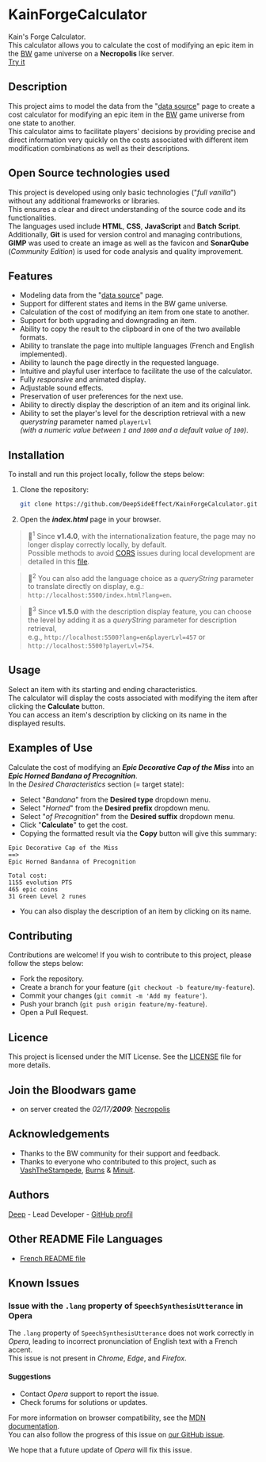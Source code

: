 # KainForgeCalculator
Kain's Forge Calculator.  
This calculator allows you to calculate the cost of modifying an epic item in the [BW](https://bloodwars.net/) game universe on a **Necropolis** like server.\
[Try it](https://deepsideeffect.github.io/KainForgeCalculator?lang=en)

## Description
This project aims to model the data from the "[data source](https://wiki.fr.bloodwars.net/index.php?title=La_Forge_de_Kain_sur_UT)" page to create a cost calculator for modifying an epic item in the [BW](https://bloodwars.net/) game universe from one state to another.  
This calculator aims to facilitate players' decisions by providing precise and direct information very quickly on the costs associated with different item modification combinations as well as their descriptions.

## Open Source technologies used
This project is developed using only basic technologies ("*full vanilla*") without any additional frameworks or libraries.\
This ensures a clear and direct understanding of the source code and its functionalities.\
The languages used include **HTML**, **CSS**, **JavaScript** and **Batch Script**.
Additionally, **Git** is used for version control and managing contributions, **GIMP** was used to create an image as well as the favicon and **SonarQube** (*Community Edition*) is used for code analysis and quality improvement.

## Features
- Modeling data from the "[data source](https://wiki.fr.bloodwars.net/index.php?title=La_Forge_de_Kain_sur_UT)" page.
- Support for different states and items in the BW game universe.
- Calculation of the cost of modifying an item from one state to another.
- Support for both upgrading and downgrading an item.
- Ability to copy the result to the clipboard in one of the two available formats.
- Ability to translate the page into multiple languages (French and English implemented).
- Ability to launch the page directly in the requested language.
- Intuitive and playful user interface to facilitate the use of the calculator.
- Fully *responsive* and animated display.
- Adjustable sound effects.
- Preservation of user preferences for the next use.
- Ability to directly display the description of an item and its original link.
- Ability to set the player's level for the description retrieval with a new *querystring* parameter named `playerLvl`\
*(with a numeric value between `1` and `1000` and a default value of `100`)*.

## Installation
To install and run this project locally, follow the steps below:

1. Clone the repository:
   ```bash
   git clone https://github.com/DeepSideEffect/KainForgeCalculator.git
	 ```
2. Open the ***index.html*** page in your browser.
>📝<sup>1</sup> Since **v1.4.0**, with the internationalization feature, the page may no longer display correctly locally, by default.  
Possible methods to avoid [CORS](https://en.wikipedia.org/wiki/Cross-origin_resource_sharing) issues during local development are detailed in this [file](src/docs/LocalServer.md).

>📝<sup>2</sup> You can also add the language choice as a *queryString* parameter to translate directly on display, e.g.: `http://localhost:5500/index.html?lang=en`.

>📝<sup>3</sup> Since **v1.5.0** with the description display feature, you can choose the level by adding it as a *queryString* parameter for description retrieval,\
e.g., `http://localhost:5500?lang=en&playerLvl=457` or `http://localhost:5500?playerLvl=754`.

## Usage
Select an item with its starting and ending characteristics.  
The calculator will display the costs associated with modifying the item after clicking the **Calculate** button.  
You can access an item's description by clicking on its name in the displayed results.

## Examples of Use
Calculate the cost of modifying an ***Epic Decorative Cap of the Miss*** into an ***Epic Horned Bandana of Precognition***.  
In the *Desired Characteristics* section (= target state):
- Select "*Bandana*" from the **Desired type** dropdown menu.
- Select "*Horned*" from the **Desired prefix** dropdown menu.
- Select "*of Precognition*" from the **Desired suffix** dropdown menu.
- Click "**Calculate**" to get the cost.
- Copying the formatted result via the **Copy** button will give this summary:
```Text
Epic Decorative Cap of the Miss
==>
Epic Horned Bandanna of Precognition 

Total cost:
1155 evolution PTS
465 epic coins
31 Green Level 2 runes
```
- You can also display the description of an item by clicking on its name.

## Contributing
Contributions are welcome! If you wish to contribute to this project, please follow the steps below:
- Fork the repository.
- Create a branch for your feature (`git checkout -b feature/my-feature`).
- Commit your changes (`git commit -m 'Add my feature'`).
- Push your branch (`git push origin feature/my-feature`).
- Open a Pull Request.

## Licence
This project is licensed under the MIT License. See the [LICENSE](LICENSE) file for more details.

## Join the Bloodwars game
- on server created the *02/17/**2009***: [Necropolis](https://r2.bloodwars.net/r.php?r=30202)

## Acknowledgements
- Thanks to the BW community for their support and feedback.  
- Thanks to everyone who contributed to this project, such as [VashTheStampede](https://r1.fr.bloodwars.net/showmsg.php?a=profile&uid=67380), [Burns](https://r2.fr.bloodwars.net/showmsg.php?a=profile&uid=280) & [Minuit](https://r4.fr.bloodwars.net/?a=profile&uid=5017).

## Authors
[Deep](https://r2.bloodwars.net/showmsg.php?a=profile&uid=30202) - Lead Developer - [GitHub profil](https://github.com/DeepSideEffect)

## Other README File Languages
- [French README file](README.md)

## Known Issues

### Issue with the `.lang` property of `SpeechSynthesisUtterance` in Opera

The `.lang` property of `SpeechSynthesisUtterance` does not work correctly in *Opera*, leading to incorrect pronunciation of English text with a French accent.  
This issue is not present in *Chrome*, *Edge*, and *Firefox*.

#### Suggestions

- Contact *Opera* support to report the issue.
- Check forums for solutions or updates.

For more information on browser compatibility, see the [MDN documentation](https://developer.mozilla.org/en-US/docs/Web/API/SpeechSynthesisUtterance/lang#browser_compatibility).  
You can also follow the progress of this issue on [our GitHub issue](https://github.com/mdn/browser-compat-data/issues/25625).

We hope that a future update of *Opera* will fix this issue.

